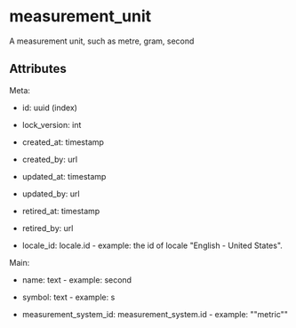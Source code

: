 # measurement_unit


A measurement unit, such as metre, gram, second


## Attributes

Meta:

  * id: uuid (index)

  * lock_version: int

  * created_at: timestamp

  * created_by: url

  * updated_at: timestamp

  * updated_by: url

  * retired_at: timestamp

  * retired_by: url

  * locale_id: locale.id - example: the id of locale "English - United States".

Main:

  * name: text - example: second

  * symbol: text - example: s

  * measurement_system_id: measurement_system.id - example: \"\"metric\""

